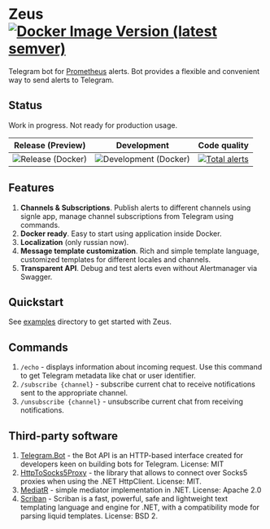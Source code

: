 # Zeus [![Docker Image Version (latest semver)](https://img.shields.io/docker/v/bitshift/zeus?sort=semver)](https://hub.docker.com/r/bitshift/zeus/tags)
Telegram bot for [Prometheus](https://prometheus.io/) alerts. Bot provides a flexible and convenient way to send alerts to Telegram.



## Status
Work in progress. Not ready for production usage.

| Release (Preview)  |  Development | Code quality |
|---|---|---|
|  ![Release (Docker)](https://github.com/btshft/Zeus/workflows/Release%20(Docker)/badge.svg) | ![Development (Docker)](https://github.com/btshft/Zeus/workflows/Development%20(Docker)/badge.svg)  | [![Total alerts](https://img.shields.io/lgtm/alerts/g/btshft/Zeus.svg?logo=lgtm&logoWidth=18)](https://lgtm.com/projects/g/btshft/Zeus/alerts/) |

## Features
1. **Channels & Subscriptions**. Publish alerts to different channels using signle app, manage channel subscriptions from Telegram using commands.
2. **Docker ready**. Easy to start using application inside Docker.
3. **Localization** (only russian now).
4. **Message template customization**. Rich and simple template language, customized templates for different locales and channels.
5. **Transparent API**. Debug and test alerts even without Alertmanager via Swagger.

## Quickstart
See [examples](https://github.com/btshft/Zeus/tree/develop/examples) directory to get started with Zeus.

## Commands
1. `/echo` - displays information about incoming request. Use this command to get Telegram metadata like chat or user identifier.
2. `/subscribe {channel}` - subscribe current chat to receive notifications sent to the appropriate channel.
3. `/unsubscribe {channel}` - unsubscribe current chat from receiving notifications.

## Third-party software
1. [Telegram.Bot](https://github.com/TelegramBots/Telegram.Bot) - the Bot API is an HTTP-based interface created for developers keen on building bots for Telegram. License: MIT
2. [HttpToSocks5Proxy](https://github.com/MihaZupan/HttpToSocks5Proxy) - the library that allows to connect over Socks5 proxies when using the .NET HttpClient. License: MIT.
3. [MediatR](https://github.com/jbogard/MediatR) - simple mediator implementation in .NET. License: Apache 2.0
5. [Scriban](https://github.com/lunet-io/scriban) - Scriban is a fast, powerful, safe and lightweight text templating language and engine for .NET, with a compatibility mode for parsing liquid templates. License: BSD 2.
